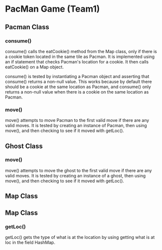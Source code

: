 # PacMan Game (Team1)

## Pacman Class

### consume()
consume() calls the eatCookie() method from the Map class, only if there is a cookie token located in the same tile as Pacman.
It is implemented using an if statement that checks Pacman's location for a cookie. It then calls eatCookie() on a Map object.

consume() is tested by instantiating a Pacman object and asserting that consume() returns a non-null value. This works because
by default there should be a cookie at the same location as Pacman, and consume() only returns a non-null value when there
is a cookie on the same location as Pacman.

### move()
move() attempts to move Pacman to the first valid move if there are any valid moves. It is tested by creating an instance of Pacman, then using move(), and then checking to see if it moved with getLoc().

## Ghost Class

### move()
move() attempts to move the ghost to the first valid move if there are any valid moves. It is tested by creating an instance of a ghost, then using move(), and then checking to see if it moved with getLoc().
## Map Class

## Map Class

### getLoc()
getLoc() gets the type of what is at the location by using getting what is at loc in the field HashMap.

